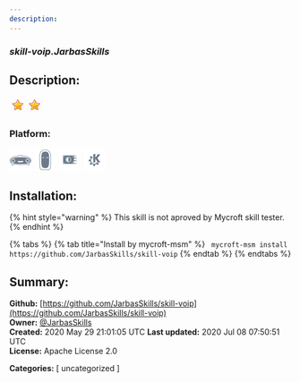 ```yaml
---
description: 
---
```


### _skill-voip.JarbasSkills_  
## Description:  
  
  
![](../.gitbook/assets/star.png)![](../.gitbook/assets/star.png)  
  
### Platform:  
 ![Mark I](../.gitbook/assets/mark-1-icon.png)  ![Mark II](../.gitbook/assets/mark-2-icon.png)  ![Picroft](../.gitbook/assets/picroft-icon.png)  ![plasmoid](../.gitbook/assets/kde.png)   
## Installation:  
{% hint style="warning" %}
This skill is not aproved by Mycroft skill tester.
{% endhint %}
    
{% tabs %}
{% tab title="Install by mycroft-msm" %}
``` mycroft-msm install https://github.com/JarbasSkills/skill-voip```
{% endtab %}
  {% endtabs %}
    
## Summary:  
**Github:** [https://github.com/JarbasSkills/skill-voip](https://github.com/JarbasSkills/skill-voip)  
**Owner:** [@JarbasSkills](https://github.com/JarbasSkills)  
**Created:** 2020 May 29 21:01:05 UTC  **Last updated:** 2020 Jul 08 07:50:51 UTC  
**License:** Apache License 2.0  
  
**Categories:** [ uncategorized ]   
